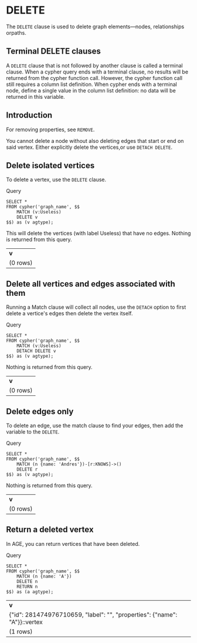 # DELETE

The `DELETE` clause is used to delete graph elements—nodes, relationships orpaths.

## Terminal DELETE clauses

A `DELETE` clause that is not followed by another clause is called a terminal clause. When a cypher query ends with a terminal clause, no results will be returned from the cypher function call. However, the cypher function call still requires a column list definition. When cypher ends with a terminal node, define a single value in the column list definition: no data will be returned in this variable.


## Introduction

For removing properties, see `REMOVE`.

You cannot delete a node without also deleting edges that start or end on said vertex. Either explicitly delete the vertices,or use `DETACH DELETE`.


## Delete isolated vertices

To delete a vertex, use the `DELETE` clause.

Query


```postgresql
SELECT * 
FROM cypher('graph_name', $$
	MATCH (v:Useless)
	DELETE v
$$) as (v agtype);
```


This will delete the vertices (with label Useless) that have no edges. Nothing is returned from this query.


<table>
  <tr>
   <td><strong>v</strong>
   </td>
  </tr>
  <tr>
   <td>(0 rows)
   </td>
  </tr>
</table>

## Delete all vertices and edges associated with them

Running a Match clause will collect all nodes, use the `DETACH` option to first delete a vertice's edges then delete the vertex itself.

Query


```postgresql
SELECT * 
FROM cypher('graph_name', $$
	MATCH (v:Useless)
	DETACH DELETE v
$$) as (v agtype);
```


Nothing is returned from this query.


<table>
  <tr>
   <td><strong>v</strong>
   </td>
  </tr>
  <tr>
   <td>(0 rows)
   </td>
  </tr>
</table>

## Delete edges only

To delete an edge, use the match clause to find your edges, then add the variable to the `DELETE`.

Query
```postgresql
SELECT * 
FROM cypher('graph_name', $$
	MATCH (n {name: 'Andres'})-[r:KNOWS]->()
	DELETE r
$$) as (v agtype);
```


Nothing is returned from this query.


<table>
  <tr>
   <td><strong>v</strong>
   </td>
  </tr>
  <tr>
   <td>(0 rows)
   </td>
  </tr>
</table>

## Return a deleted vertex

In AGE, you can return vertices that have been deleted.

Query
```postgresql
SELECT *
FROM cypher('graph_name', $$
	MATCH (n {name: 'A'})
	DELETE n
	RETURN n
$$) as (a agtype);

```

<table>
  <tr>
   <td><strong>v</strong>
   </td>
  </tr>
  <tr><td>{"id": 281474976710659, "label": "", "properties": {"name": "A"}}::vertex</td></tr>
  <tr>
   <td>(1 rows)
   </td>
  </tr>
</table>



